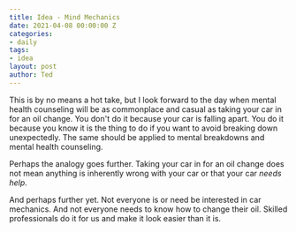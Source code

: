 ```yaml
---
title: Idea - Mind Mechanics 
date: 2021-04-08 00:00:00 Z
categories:
- daily
tags:
- idea
layout: post
author: Ted
---
```


This is by no means a hot take, but I look forward to the day when mental health counseling will be as commonplace and casual as taking your car in for an oil change. You don't do it because your car is falling apart. You do it because you know it is the thing to do if you want to avoid breaking down unexpectedly. The same should be applied to mental breakdowns and mental health counseling. 

Perhaps the analogy goes further. Taking your car in for an oil change does not mean anything is inherently wrong with your car or that your car _needs help_. 

And perhaps further yet. Not everyone is or need be interested in car mechanics. And not everyone needs to know how to change their oil. Skilled professionals do it for us and make it look easier than it is. 
